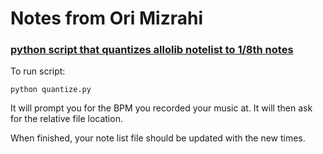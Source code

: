 # Notes from Ori Mizrahi

### [python script that quantizes allolib notelist to 1/8th notes](https://github.com/allolib-s21/notes-omizrahi99/blob/main/quantize.py)

To run script:

```
python quantize.py
```

It will prompt you for the BPM you recorded your music at.
It will then ask for the relative file location.

When finished, your note list file should be updated with the new times.
